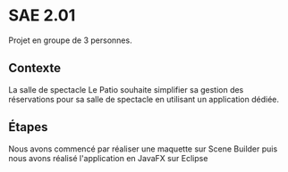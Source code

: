 # SAE 2.01

Projet en groupe de 3 personnes.

## Contexte
La salle de spectacle Le Patio souhaite simplifier sa gestion des réservations pour sa salle de spectacle en utilisant un application dédiée.

## Étapes

Nous avons commencé par réaliser une maquette sur Scene Builder puis nous avons réalisé l'application en JavaFX sur Eclipse